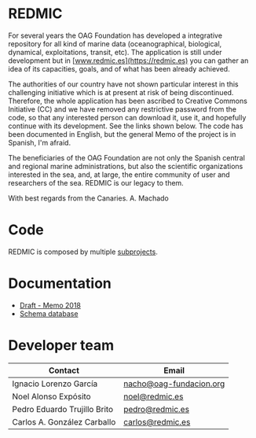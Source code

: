 # REDMIC

For several years the OAG Foundation has developed  a integrative repository for all
kind of marine data (oceanographical, biological, dynamical, exploitations, 
transit, etc). The application is still under development but in [www.redmic.es](https://redmic.es)
you can gather an idea of its capacities, goals, and of what has been already
achieved.

The authorities of our country have not shown particular interest in this
challenging initiative which is at present at risk of being discontinued.
Therefore, the whole application has been ascribed to Creative Commons Initiative (CC)
and we have removed any restrictive password from the code, so that any 
interested person can download it, use it, and hopefully continue with its development.
See the links shown below. The code has been documented in English, but the 
general Memo of the project is in Spanish, I'm afraid.

The beneficiaries of the OAG Foundation are not only the Spanish central and
regional marine administrations, but also the scientific organizations interested
in the sea, and, at large, the entire community of user and researchers of the sea.
REDMIC is our legacy to them.

With best regards from the Canaries.
A. Machado

# Code
REDMIC is composed by multiple [subprojects](https://gitlab.com/redmic-project).

# Documentation
* [Draft - Memo 2018](https://gitlab.com/redmic-project/info/blob/master/documentation/Draft-%20REDMIC%202018.pdf) 
* [Schema database](https://gitlab.com/redmic-project/info/blob/master/documentation/Redmic%20(32)%20Modelo%20l%C3%B3gico%20de%20la%20database.pdf)

# Developer team

| Contact                      	| Email                   	|
|------------------------------	|-------------------------	|
| Ignacio Lorenzo García       	| nacho@oag-fundacion.org 	|
| Noel Alonso Expósito         	| noel@redmic.es          	|
| Pedro Eduardo Trujillo Brito 	| pedro@redmic.es         	|
| Carlos A. González Carballo  	| carlos@redmic.es        	|